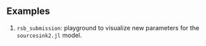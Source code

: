 ## Examples

1. `rsb_submission`: playground to visualize new parameters for the `sourcesink2.jl` model.
